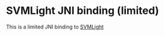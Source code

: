 # SVMLight JNI binding (limited)

This is a limited JNI binding to <a href="http://svmlight.joachims.org/"> SVMLight</a>

